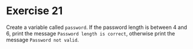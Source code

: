 # Exercise 21

Create a variable called `password`. If the password length is between 4 and 6, print the message `Password length is correct`, otherwise print the message `Password not valid`.
